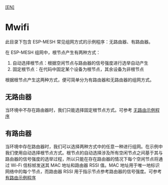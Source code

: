 [[EN]](./README.md)

# Mwifi

此目录下包含 ESP-MESH 常见组网方式的示例程序：无路由器、有路由器。

在 ESP-MESH 组网中，根节点产生有两种方式：

1. 自动选择根节点：根据空闲节点与路由器的信号强度进行选举自动产生
2. 固定根节点：在代码中固定某个设备为根节点，其余设备为非根节点

根据根节点产生这两种方式，便可简单分为有路由器和无路由器的组网方式。

## 无路由器

当环境中不存在路由器时，我们只能选择固定根节点方式。可参考 [无路由示例程序](./no_router)

## 有路由器

当环境中存在路由器时，我们可以选择两种方式中的任意一种进行组网。在示例中我们使用自动选择根节点方式。根节点的自动选择涉及所有空闲节点之间基于其与路由器的信号强度的选举过程，所以只能在存在路由器的情况下每个空闲节点将通过 Wi-Fi 信标帧发送其 MAC 地址和路由器 RSSI 值。MAC 地址用于唯一地标识网络中的每个节点，而路由器 RSSI 用于指示节点参考路由器的信号强度。可参考 [有路由示例程序](./router)

